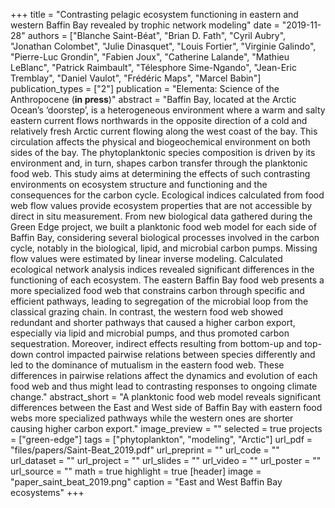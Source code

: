 +++
title = "Contrasting pelagic ecosystem functioning in eastern and western Baffin Bay revealed by trophic network modeling"
date = "2019-11-28"
authors = ["Blanche Saint-Béat", "Brian D. Fath", "Cyril Aubry", "Jonathan Colombet", "Julie Dinasquet", "Louis Fortier", "Virginie Galindo", "Pierre-Luc Grondin", "Fabien Joux", "Catherine Lalande", "Mathieu LeBlanc", "Patrick Raimbault", "Télesphore Sime-Ngando", "Jean-Eric Tremblay", "Daniel Vaulot", "Frédéric Maps", "Marcel Babin"]
publication_types = ["2"]
publication = "Elementa: Science of the Anthropocene (**in press**)"
abstract = "Baffin Bay, located at the Arctic Ocean’s ‘doorstep’, is a heterogeneous environment where a warm and salty eastern current flows northwards in the opposite direction of a cold and relatively fresh Arctic current flowing along the west coast of the bay. This circulation affects the physical and biogeochemical environment on both sides of the bay. The phytoplanktonic species composition is driven by its environment and, in turn, shapes carbon transfer through the planktonic food web. This study aims at determining the effects of such contrasting environments on ecosystem structure and functioning and the consequences for the carbon cycle. Ecological indices calculated from food web flow values provide ecosystem properties that are not accessible by direct in situ measurement. From new biological data gathered during the Green Edge project, we built a planktonic food web model for each side of Baffin Bay, considering several biological processes involved in the carbon cycle, notably in the biological, lipid, and microbial carbon pumps. Missing flow values were estimated by linear inverse modeling. Calculated ecological network analysis indices revealed significant differences in the functioning of each ecosystem. The eastern Baffin Bay food web presents a more specialized food web that constrains carbon through specific and efficient pathways, leading to segregation of the microbial loop from the classical grazing chain. In contrast, the western food web showed redundant and shorter pathways that caused a higher carbon export, especially via lipid and microbial pumps, and thus promoted carbon sequestration. Moreover, indirect effects resulting from bottom-up and top-down control impacted pairwise relations between species differently and led to the dominance of mutualism in the eastern food web. These differences in pairwise relations affect the dynamics and evolution of each food web and thus might lead to contrasting responses to ongoing climate change."
abstract_short = "A planktonic food web model reveals significant differences between the East and West side of Baffin Bay with eastern food webs more specialized pathways while the western ones are shorter causing higher carbon export."
image_preview = ""
selected = true
projects = ["green-edge"]
tags = ["phytoplankton", "modeling", "Arctic"]
url_pdf = "files/papers/Saint-Beat_2019.pdf"
url_preprint = ""
url_code = ""
url_dataset = ""
url_project = ""
url_slides = ""
url_video = ""
url_poster = ""
url_source = ""
math = true
highlight = true
[header]
image = "paper_saint_beat_2019.png"
caption = "East and West Baffin Bay ecosystems"
+++
